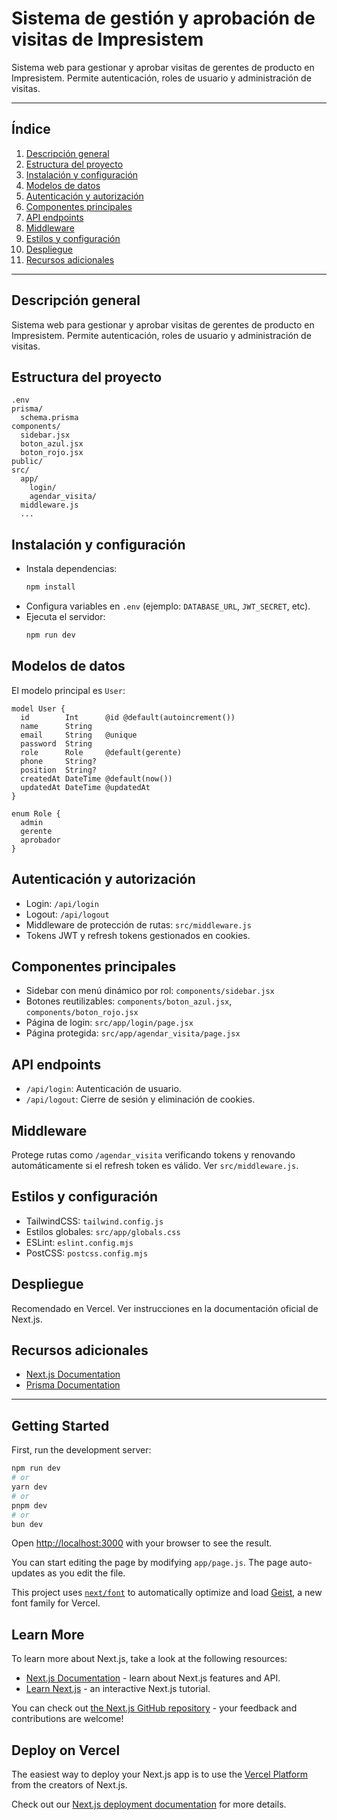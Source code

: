 # Sistema de gestión y aprobación de visitas de Impresistem

Sistema web para gestionar y aprobar visitas de gerentes de producto en Impresistem. Permite autenticación, roles de usuario y administración de visitas.

---

## Índice

1. [Descripción general](#descripción-general)
2. [Estructura del proyecto](#estructura-del-proyecto)
3. [Instalación y configuración](#instalación-y-configuración)
4. [Modelos de datos](#modelos-de-datos)
5. [Autenticación y autorización](#autenticación-y-autorización)
6. [Componentes principales](#componentes-principales)
7. [API endpoints](#api-endpoints)
8. [Middleware](#middleware)
9. [Estilos y configuración](#estilos-y-configuración)
10. [Despliegue](#despliegue)
11. [Recursos adicionales](#recursos-adicionales)

---

## Descripción general

Sistema web para gestionar y aprobar visitas de gerentes de producto en Impresistem. Permite autenticación, roles de usuario y administración de visitas.

## Estructura del proyecto

```
.env
prisma/
  schema.prisma
components/
  sidebar.jsx
  boton_azul.jsx
  boton_rojo.jsx
public/
src/
  app/
    login/
    agendar_visita/
  middleware.js
  ...
```

## Instalación y configuración

- Instala dependencias:
  ```sh
  npm install
  ```
- Configura variables en `.env` (ejemplo: `DATABASE_URL`, `JWT_SECRET`, etc).
- Ejecuta el servidor:
  ```sh
  npm run dev
  ```

## Modelos de datos

El modelo principal es `User`:

```prisma
model User {
  id        Int      @id @default(autoincrement())
  name      String
  email     String   @unique
  password  String
  role      Role     @default(gerente)
  phone     String?
  position  String?
  createdAt DateTime @default(now())
  updatedAt DateTime @updatedAt
}

enum Role {
  admin
  gerente
  aprobador
}
```

## Autenticación y autorización

- Login: `/api/login`
- Logout: `/api/logout`
- Middleware de protección de rutas: `src/middleware.js`
- Tokens JWT y refresh tokens gestionados en cookies.

## Componentes principales

- Sidebar con menú dinámico por rol: `components/sidebar.jsx`
- Botones reutilizables: `components/boton_azul.jsx`, `components/boton_rojo.jsx`
- Página de login: `src/app/login/page.jsx`
- Página protegida: `src/app/agendar_visita/page.jsx`

## API endpoints

- `/api/login`: Autenticación de usuario.
- `/api/logout`: Cierre de sesión y eliminación de cookies.

## Middleware

Protege rutas como `/agendar_visita` verificando tokens y renovando automáticamente si el refresh token es válido. Ver `src/middleware.js`.

## Estilos y configuración

- TailwindCSS: `tailwind.config.js`
- Estilos globales: `src/app/globals.css`
- ESLint: `eslint.config.mjs`
- PostCSS: `postcss.config.mjs`

## Despliegue

Recomendado en Vercel. Ver instrucciones en la documentación oficial de Next.js.

## Recursos adicionales

- [Next.js Documentation](https://nextjs.org/docs)
- [Prisma Documentation](https://www.prisma.io/docs)

---

## Getting Started

First, run the development server:

```bash
npm run dev
# or
yarn dev
# or
pnpm dev
# or
bun dev
```

Open [http://localhost:3000](http://localhost:3000) with your browser to see the result.

You can start editing the page by modifying `app/page.js`. The page auto-updates as you edit the file.

This project uses [`next/font`](https://nextjs.org/docs/app/building-your-application/optimizing/fonts) to automatically optimize and load [Geist](https://vercel.com/font), a new font family for Vercel.

## Learn More

To learn more about Next.js, take a look at the following resources:

- [Next.js Documentation](https://nextjs.org/docs) - learn about Next.js features and API.
- [Learn Next.js](https://nextjs.org/learn) - an interactive Next.js tutorial.

You can check out [the Next.js GitHub repository](https://github.com/vercel/next.js) - your feedback and contributions are welcome!

## Deploy on Vercel

The easiest way to deploy your Next.js app is to use the [Vercel Platform](https://vercel.com/new?utm_medium=default-template&filter=next.js&utm_source=create-next-app&utm_campaign=create-next-app-readme) from the creators of Next.js.

Check out our [Next.js deployment documentation](https://nextjs.org/docs/app/building-your-application/deploying) for more details.
